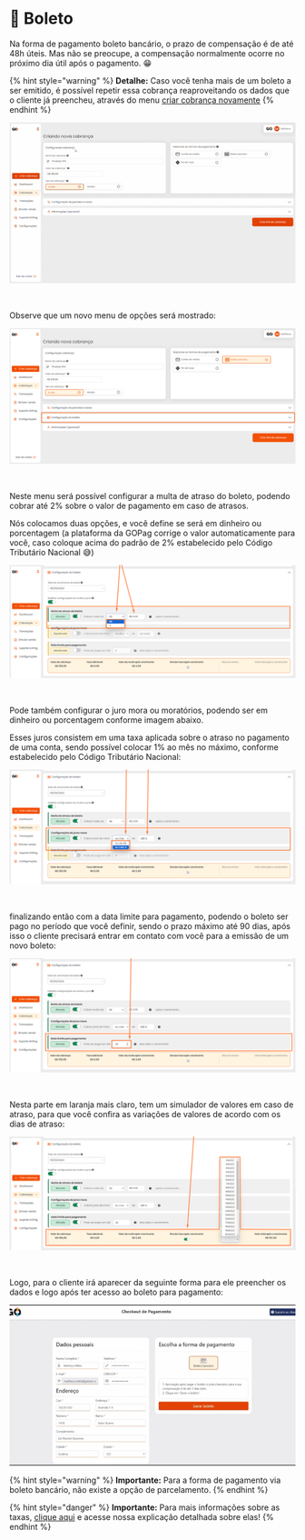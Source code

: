 # 📄 Boleto

Na forma de pagamento boleto bancário, o prazo de compensação é de até 48h úteis. Mas não se preocupe, a compensação normalmente ocorre no próximo dia útil após o pagamento. 😁


{% hint style="warning" %}
**Detalhe:**  Caso você tenha mais de um boleto a ser emitido, é possível repetir essa cobrança reaproveitando os dados que o cliente já preencheu, através do menu [criar cobrança novamente](https://docs.gopag.com.br/criar_cobranca/link_cobranca)
{% endhint %}


![](/assets/prints/criar_cobranca_formas_pagamento_boleto_1.gif)

<br>

Observe que um novo menu de opções será mostrado:

![](/assets/prints/criar_cobranca_formas_pagamento_boleto_2.png)

<br>

Neste menu será possível configurar a multa de atraso do boleto, podendo cobrar até 2% sobre o valor de pagamento em caso de atrasos. 

Nós colocamos duas opções, e você define se será em dinheiro ou porcentagem (a plataforma da GOPag corrige o valor automaticamente para você, caso coloque acima do padrão de 2% estabelecido pelo Código Tributário Nacional 😅)

![](/assets/prints/criar_cobranca_formas_pagamento_boleto_3.png)

<br>

Pode também configurar o juro mora ou moratórios, podendo ser em dinheiro ou porcentagem conforme imagem abaixo. 

Esses juros consistem em uma taxa aplicada sobre o atraso no pagamento de uma conta, sendo possível colocar 1% ao mês no máximo, conforme estabelecido pelo Código Tributário Nacional:

![](/assets/prints/criar_cobranca_formas_pagamento_boleto_4.png)

<br>

finalizando então com a data limite para pagamento, podendo o boleto ser pago no período que você definir, sendo o prazo máximo até 90 dias, após isso o cliente precisará entrar em contato com você para a emissão de um novo boleto:

![](/assets/prints/criar_cobranca_formas_pagamento_boleto_5.png)

<br>

Nesta parte em laranja mais claro, tem um simulador de valores em caso de atraso, para que você confira as variações de valores de acordo com os dias de atraso:

![](/assets/prints/criar_cobranca_formas_pagamento_boleto_6.png)

<br>

Logo, para o cliente irá aparecer da seguinte forma para ele preencher os dados e logo após ter acesso ao boleto para pagamento:

![](/assets/prints/criar_cobranca_formas_pagamento_boleto__7.gif)

{% hint style="warning" %}
**Importante:**  Para a forma de pagamento via boleto bancário, não existe a opção de parcelamento.
{% endhint %}

{% hint style="danger" %}
**Importante:**  Para mais informações sobre as taxas, [clique aqui](https://docs.gopag.com.br/simular_venda) e acesse nossa explicação detalhada sobre elas!
{% endhint %}